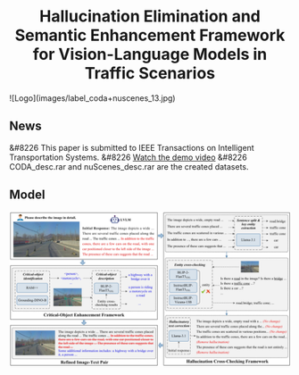<div style="text-align: center;">
  <h1>Hallucination Elimination and Semantic Enhancement Framework for Vision-Language Models in Traffic Scenarios</h1>
</div>
![Logo](images/label_coda+nuscenes_13.jpg)

## News
&#8226 This paper is submitted to IEEE Transactions on Intelligent Transportation Systems.
&#8226 [Watch the demo video](https://github.com/fjq-tongji/HCOENet/releases/download/demo/Video.Demo.mp4)
&#8226 CODA_desc.rar and nuScenes_desc.rar are the created datasets.

## Model
![Logo](images/overall39.jpg)

